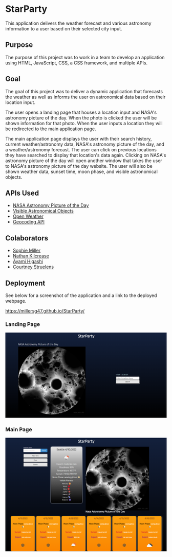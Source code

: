 # StarParty

This application delivers the weather forecast and various astronomy information to a user based on their selected city input.

## Purpose

The purpose of this project was to work in a team to develop an application using HTML, JavaScript, CSS, a CSS framework, and multiple APIs.

## Goal

The goal of this project was to deliver a dynamic application that forecasts the weather as well as informs the user on astronomical data based on their location input.

The user opens a landing page that houses a location input and NASA's astronomy picture of the day. When the photo is clicked the user will be shown information for that photo. When the user inputs a location they will be redirected to the main application page.

The main application page displays the user with their search history, current weather/astronomy data, NASA's astronomy picture of the day, and a weather/astronomy forecast. The user can click on previous locations they have searched to display that location's data again. Clicking on NASA's astronomy picture of the day will open another window that takes the user to NASA's astronomy picture of the day website. The user will also be shown weather data, sunset time, moon phase, and visible astronomical objects.

## APIs Used

- [NASA Astronomy Picture of the Day](https://api.nasa.gov/planetary/apod)
- [Visible Astronomical Objects](https://visible-planets-api.herokuapp.com/v2?latitude=32&longitude=-98)
- [Open Weather](https://openweathermap.org/api/one-call-api)
- [Geocoding API](https://openweathermap.org/api/geocoding-api)

## Colaborators

- [Sophie Miller](https://github.com/millersg47)
- [Nathan Kilcrease](https://github.com/batemanz)
- [Ayami Higashi](https://github.com/hiayami)
- [Courtney Struelens](https://github.com/struelensc)

## Deployment

See below for a screenshot of the application and a link to the deployed webpage.

https://millersg47.github.io/StarParty/

### Landing Page

![Screenshot of landing page](./assets/images/StarParty_landing_page.png)

### Main Page

![Screenshot of main page](./assets/images/StarParty_main_page.png)
